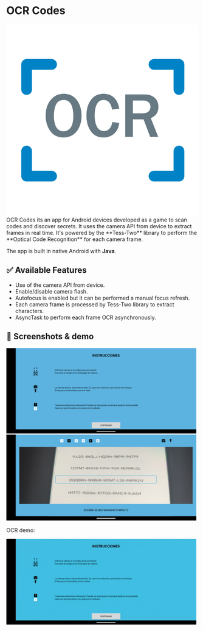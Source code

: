# OCR Codes

<img src="/screenshots/OCR.png" align="left" witdh="200">

<br>
OCR Codes its an app for Android devices developed as a game to scan codes and discover secrets. 
It uses the camera API from device to extract frames in real time. 
It's powered by the **Tess-Two** library to perform the **Optical Code Recognition** for each camera frame.

The app is built in native Android with **Java**.

## ✅ Available Features

- Use of the camera API from device.
- Enable/disable camera flash.
- Autofocus is enabled but it can be performed a manual focus refresh.
- Each camera frame is processed by Tess-Two library to extract characters.
- AsyncTask to perform each frame OCR asynchronously.

## :iphone: Screenshots & demo

<img src="/screenshots/home.png" width="500">
<img src="/screenshots/capture.png" width="500">

OCR demo:

<img src="/screenshots/demo.gif" width="500">
